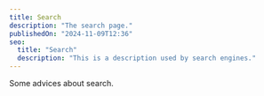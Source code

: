 ```yaml
---
title: Search
description: "The search page."
publishedOn: "2024-11-09T12:36"
seo:
  title: "Search"
  description: "This is a description used by search engines."
---
```


Some advices about search.
